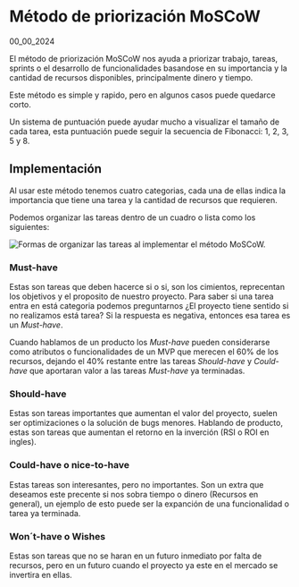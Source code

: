# Método de priorización MoSCoW
00_00_2024

El método de priorización MoSCoW nos ayuda a priorizar trabajo, tareas, sprints o el desarrollo de funcionalidades basandose en su importancia y la cantidad de recursos disponibles, principalmente dinero y tiempo.

Este método es simple y rapido, pero en algunos casos puede quedarce corto.

Un sistema de puntuación puede ayudar mucho a visualizar el tamaño de cada tarea, esta puntuación puede seguir la secuencia de Fibonacci: 1, 2, 3, 5 y 8.

## Implementación

Al usar este método tenemos cuatro categorias, cada una de ellas indica la importancia que tiene una tarea y la cantidad de recursos que requieren.

Podemos organizar las tareas dentro de un cuadro o lista como los siguientes:

![Formas de organizar las tareas al implementar el método MoSCoW.]()

### Must-have

Estas son tareas que deben hacerce si o si, son los cimientos, reprecentan los objetivos y el proposito de nuestro proyecto. Para saber si una tarea entra en está categoria podemos preguntarnos ¿El proyecto tiene sentido si no realizamos está tarea? Si la respuesta es negativa, entonces esa tarea es un *Must-have*.

Cuando hablamos de un producto los *Must-have* pueden considerarse como atributos o funcionalidades de un MVP que merecen el 60% de los recursos, dejando el 40% restante entre las tareas *Should-have* y *Could-have* que aportaran valor a las tareas *Must-have* ya terminadas.

### Should-have

Estas son tareas importantes que aumentan el valor del proyecto, suelen ser optimizaciones o la solución de bugs menores. Hablando de producto, estas son tareas que aumentan el retorno en la inverción (RSI o ROI en ingles).

### Could-have o nice-to-have

Estas tareas son interesantes, pero no importantes. Son un extra que deseamos este precente si nos sobra tiempo o dinero (Recursos en general), un ejemplo de esto puede ser la expanción de una funcionalidad o tarea ya terminada.

### Won´t-have o Wishes

Estas son tareas que no se haran en un futuro inmediato por falta de recursos, pero en un futuro cuando el proyecto ya este en el mercado se invertira en ellas.


